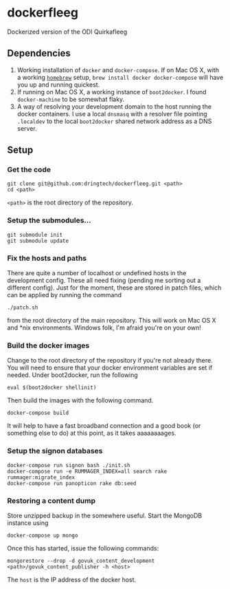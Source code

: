 # dockerfleeg
Dockerized version of the ODI Quirkafleeg

## Dependencies

1. Working installation of `docker` and `docker-compose`. If on Mac OS X, with
   a working [`homebrew`](http://brew.sh) setup,
   `brew install docker docker-compose` will have you up and running quickest.
2. If running on Mac OS X, a working instance of `boot2docker`. I found
   `docker-machine` to be somewhat flaky.
3. A way of resolving your development domain to the host running the docker
   containers. I use a local `dnsmasq` with a resolver file pointing
   `.localdev` to the local `boot2docker` shared network address as a DNS server.

## Setup

### Get the code

    git clone git@github.com:dringtech/dockerfleeg.git <path>
    cd <path>

`<path>` is the root directory of the repository.

### Setup the submodules...

    git submodule init
    git submodule update

### Fix the hosts and paths

There are quite a number of localhost or undefined hosts in the development
config. These all need fixing (pending me sorting out a different config).
Just for the moment, these are stored in patch files, which can be applied by
running the command

    ./patch.sh

from the root directory of the main repository. This will work on Mac OS X
and *nix environments. Windows folk, I'm afraid you're on your own!

### Build the docker images

Change to the root directory of the repository if you're not already there.
You will need to ensure that your docker environment variables are set if
needed. Under boot2docker, run the following

    eval $(boot2docker shellinit)

Then build the images with the following command.

    docker-compose build

It will help to have a fast broadband connection and a good book (or something
else to do) at this point, as it takes aaaaaaaages.

### Setup the signon databases

    docker-compose run signon bash ./init.sh
    docker-compose run -e RUMMAGER_INDEX=all search rake rummager:migrate_index
    docker-compose run panopticon rake db:seed

### Restoring a content dump

Store unzipped backup in the somewhere useful. Start the MongoDB instance
using

    docker-compose up mongo

Once this has started, issue the following commands:

    mongorestore --drop -d govuk_content_development <path>/govuk_content_publisher -h <host>

The `host` is the IP address of the docker host.
